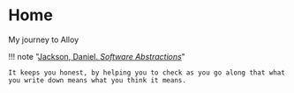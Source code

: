 # Home

My journey to Alloy

!!! note "[Jackson, Daniel. *Software Abstractions*](../../../../../Reference/Software_Abstractions/#page-139-analysis-brings-software-abstractions-to-life-in-three-ways-first-it-encourages-you-as-you-explore-by-giving-you-concrete-examples-that-reinforce-intuition-and-suggest-new-scenarios-second-it-keeps-you-honest-by-helping-you-to-check-as-you-go-along-that-what-you-write-down-means-what-you-think-it-means-and-third-it-can-reveal-subtle-flaws-that-you-might-not-have-discovered-until-much-later-or-not-at-all)"

    It keeps you honest, by helping you to check as you go along that what you write down means what you think it means.
